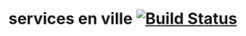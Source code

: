 # services en ville [![Build Status](https://travis-ci.org/muskacirca/lrds-stock-manager.svg?branch=master)](https://travis-ci.org/muskacirca/lrds-stock-manager)
